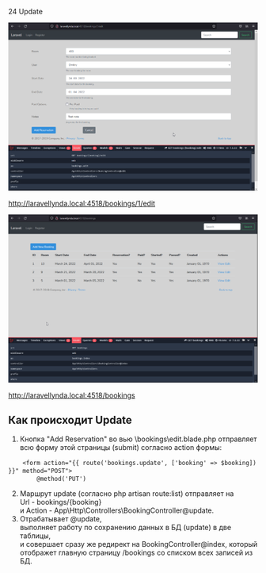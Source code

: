 24  Update

<img src="./img/24.0.png" alt="drawing" width="800"/>

http://laravellynda.local:4518/bookings/1/edit

<img src="./img/24.1.png" alt="drawing" width="800"/>

http://laravellynda.local:4518/bookings

## Как происходит Update

1. Кнопка "Add Reservation" во вью \bookings\edit.blade.php отправляет всю форму этой страницы (submit) согласно action формы:  
```
    <form action="{{ route('bookings.update', ['booking' => $booking]) }}" method="POST">
        @method('PUT')
```
2. Маршрут update (согласно php artisan route:list) отправляет на  
    Url - bookings/{booking}  
   и Action - App\Http\Controllers\BookingController@update.
3.  Отрабатывает @update,  
выполняет работу по сохранению данных в БД (update) в две таблицы,  
и совершает сразу же редирект на BookingController@index, который отображет главную страницу /bookings со списком всех записей из БД.




    



